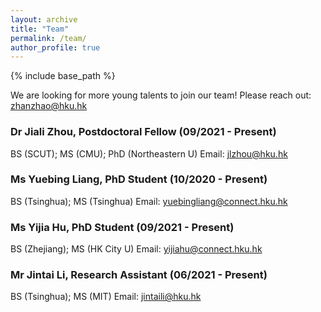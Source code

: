 ```yaml
---
layout: archive
title: "Team"
permalink: /team/
author_profile: true
---
```


{% include base_path %}

We are looking for more young talents to join our team! Please reach out: zhanzhao@hku.hk

### Dr Jiali Zhou, Postdoctoral Fellow (09/2021 - Present)
BS (SCUT); MS (CMU); PhD (Northeastern U)
Email: jlzhou@hku.hk

### Ms Yuebing Liang, PhD Student (10/2020 - Present)
BS (Tsinghua); MS (Tsinghua)
Email: yuebingliang@connect.hku.hk

### Ms Yijia Hu, PhD Student (09/2021 - Present)
BS (Zhejiang); MS (HK City U)
Email: yijiahu@connect.hku.hk

### Mr Jintai Li, Research Assistant (06/2021 - Present)
BS (Tsinghua); MS (MIT)
Email: jintaili@hku.hk
